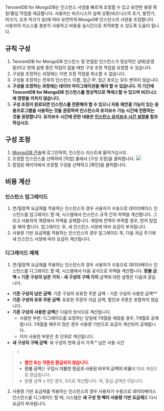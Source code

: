 TencentDB for MongoDB는 인스턴스 사양을 빠르게 조정할 수 있고 유연한 용량 확장/줄임 작업을 제공합니다. 사용자는 비즈니스의 실제 상황(비즈니스의 초기, 발전기, 피크기, 오프 피크기 등)에 따라 유연하게 MongoDB 인스턴스의 사양을 조정합니다. 사용자의 리소스를 충분히 사용하고 비용을 실시간으로 최적화할 수 있도록 도움이 됩니다.

<span id="guize"></span>

## 규칙 구성
1. TencentDB for MongoDB 인스턴스 및 연결된 인스턴스가 정상적인 상태(운영 중)이고 현재 실행 중인 작업이 없을 때만 구성 조정 작업을 요청할 수 있습니다.
2. 구성을 조정하는 과정에는 이번 조정 작업을 취소할 수 없습니다.
3. 구성을 조정하는 전후의 인스턴스 이름, 접근 IP, 접근 포트는 모두 변하지 않습니다.
4. **구성을 조정하는 과정에는 데이터 마이그레이션을 해야 할 수 있습니다. 이 기간에 TencentDB for MongoDB 인스턴스를 정상적으로 액세스할 수 있으며 비즈니스에 영향을 끼치지 않습니다.**
5. **구성 조정이 완료되면 인스턴스를 전환해야 할 수 있으니 자동 재연결 기능이 있는 응용프로그램을 사용하는 것을 권장하며 인스턴스의 유지보수 가능 시간에 전환하는 것을 권장합니다. 유지보수 시간에 관한 내용은 [인스턴스 유지보수 시간 설정](https://cloud.tencent.com/document/product/240/19910)을 참조하십시오.**

## 구성 조정

1. [MongoDB 콘솔](https://console.cloud.tencent.com/mongodb/ )에 로그인하여, 인스턴스 리스트에 들어가십시오.
2. 조정할 인스턴스를 선택하여 [작업] 줄에서 [구성 조정]을 클릭합니다.
   ![](https://main.qcloudimg.com/raw/6cb8aa962340d52960f73c10cd98b61d.png)
3. 팝업된 페이지에서 조정할 구성을 선택하고 [확인]을 클릭합니다.

## 비용 계산

### 인스턴스 업그레이드
1. 연/월정액 요금제를 적용하는 인스턴스의 경우 사용자가 수동으로 데이터베이스 인스턴스를 업그레이드 할 때, 시스템에서 인스턴스 규격 간의 차액을 계산합니다. 그리고 사용자의 계정에서 차액을 공제합니다. 계정에 잔액이 부족할 경우, 먼저 탑업을 해야 합니다. 업그레이드 후, 새 인스턴스 사양에 따라 요금이 부과됩니다.
2. 사용량 기반 요금제를 적용하는 인스턴스의 경우 업그레이드 후, 다음 과금 주기에 새 인스턴스 사양에 따라 요금이 계산됩니다.

### 디그레이드 예제
1. 연/월정액 요금제를 적용하는 인스턴스의 경우 사용자가 수동으로 데이터베이스 인스턴스를 디그레이드 할 때, 시스템에서 다음 공식으로 차액을 계산합니다.
 **환불 금액 = 기존 구성의 남은 가치 - 새 구성의 구매 가치**
금액에 대한 설명은 다음과 같습니다.
 - **기존 구성의 남은 금액**: 기존 구성의 유효한 주문 금액 - 기존 구성의 사용한 금액**
 - **기존 구성의 유효 주문 금액**: 유효한 주문의 지급 금액, 할인과 쿠폰은 포함하지 않습니다.
 - **기존 구성의 사용한 금액**은 다음의 방식으로 계산됩니다.
    - 사용한 부분: 디그레이드를 요청하는 당일에 1개월을 채웠을 경우, 1개월로 공제됩니다. 1개월을 채우지 않은 경우 사용량 기반으로 요금이 계산되어 공제됩니다.
    - 이미 사용한 부분은 초 단위로 계산됩니다.
 -  **새 구성의 구매 금액**: 새 구성의 현재 공식 가격 * 남은 사용 시간

>!
> - **<font color="red">할인 또는 쿠폰은 환급되지 않습니다.</font>**
> - **환불 금액**은 **구입시 지불한 현금과 사용된 바우처 금액의 비율**에 따라 계정으로 환급됩니다.
> -  환불 금액 ≤ 0인 경우, 0으로 계산합니다. 즉, 환급 금액은 0입니다.

2. 사용량 기반 요금제를 적용하는 인스턴스의 경우 사용자가 수동으로 데이터베이스 인스턴스를 디그레이드 할 때, 시스템은 **새 구성 첫 벡터 사용량 기반 요금제**로 다시 요금이 부과됩니다.
